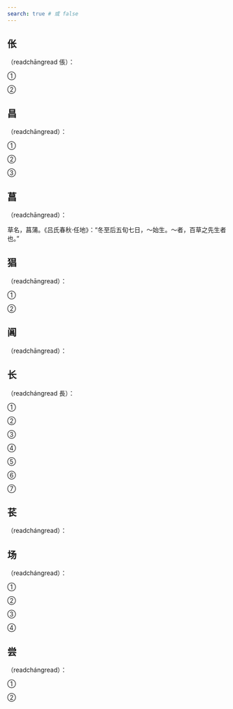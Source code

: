 ```yaml
---
search: true # 或 false
---
```


## 伥

（readchāngread 倀）：

➀

➁

## 昌

（readchāngread）：

➀

➁

➂

## 菖

（readchāngread）：

草名，菖蒲。《吕氏春秋·任地》：“冬至后五旬七日，～始生。～者，百草之先生者也。”

## 猖

（readchāngread）：

➀

➁

## 阊

（readchāngread）：

## 长

（readchángread 長）：

➀

➁

➂

➃

➄

➅

➆

## 苌

（readchángread）：

## 场

（readchángread）：

➀

➁

➂

➃

## 尝

（readchángread）：

➀

➁
